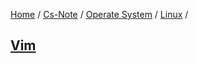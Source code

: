 [Home](https://mengxianbin.github.io) /
[Cs-Note](https://mengxianbin.github.io/cs-note) /
[Operate System](https://mengxianbin.github.io/cs-note/operate_system) /
[Linux](https://mengxianbin.github.io/cs-note/operate_system/linux) /

## [Vim](./vim.md)
